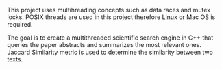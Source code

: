 This project uses multihreading concepts such as data races and mutex locks.
POSIX threads are used in this project therefore Linux or Mac OS is required.

The goal is to create a multithreaded scientific search engine in C++ that queries the paper abstracts and summarizes the most relevant ones.
Jaccard Similarity metric is used to determine the similarity between two texts.
